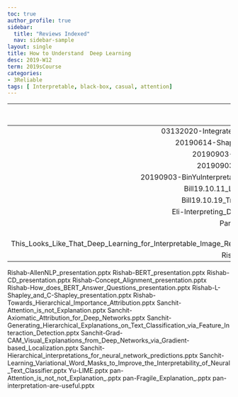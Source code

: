 ```yaml
---
toc: true
author_profile: true
sidebar:
  title: "Reviews Indexed"
  nav: sidebar-sample
layout: single
title: How to Understand  Deep Learning 
desc: 2019-W12
term: 2019sCourse
categories:
- 3Reliable
tags: [ Interpretable, black-box, casual, attention]  
---
```




| Papers |  Our Slides |
| -------------------------------------: | :------------------------ |
| 03132020-IntegratedHessians.pdf | | 
| 20190614-ShapleyReview.pdf | | 
| 20190903-BinYuACD.pdf  | | 
| 20190903-BinYuCD.pdf  | | 
| 20190903-BinYuInterpretableReview.pdf  | | 
| Bill19.10.11_LC_Shapley.pdf  | | 
| Bill19.10.19_TreeShapley.pdf  | | 
| Eli-Interpreting_DL_Models.pptx
| Pan-Shapley.pptx
| Pan-This_Looks_Like_That_Deep_Learning_for_Interpretable_Image_Recognition.pptx
| Rishab-ACD.pptx
Rishab-AllenNLP_presentation.pptx
Rishab-BERT_presentation.pptx
Rishab-CD_presentation.pptx
Rishab-Concept_Alignment_presentation.pptx
Rishab-How_does_BERT_Answer_Questions_presentation.pptx
Rishab-L-Shapley_and_C-Shapley_presentation.pptx
Rishab-Towards_Hierarchical_Importance_Attribution.pptx
Sanchit-Attention_is_not_Explanation.pptx
Sanchit-Axiomatic_Attribution_for_Deep_Networks.pptx
Sanchit-Generating_Hierarchical_Explanations_on_Text_Classification_via_Feature_Interaction_Detection.pptx
Sanchit-Grad-CAM_Visual_Explanations_from_Deep_Networks_via_Gradient-based_Localization.pptx
Sanchit-Hierarchical_interpretations_for_neural_network_predictions.pptx
Sanchit-Learning_Variational_Word_Masks_to_Improve_the_Interpretability_of_Neural_Text_Classifier.pptx
Yu-LIME.pptx
pan-Attention_is_not_not_Explanation_.pptx
pan-Fragile_Explanation_.pptx
pan-interpretation-are-useful.pptx

